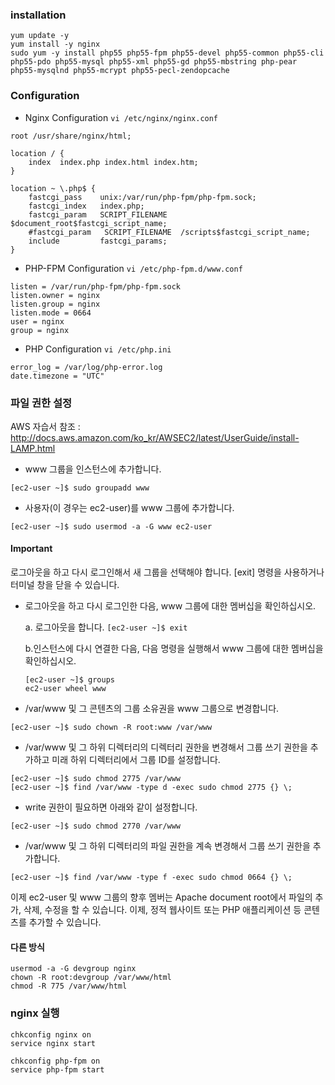 ### installation

```
yum update -y
yum install -y nginx
sudo yum -y install php55 php55-fpm php55-devel php55-common php55-cli php55-pdo php55-mysql php55-xml php55-gd php55-mbstring php-pear php55-mysqlnd php55-mcrypt php55-pecl-zendopcache
```

### Configuration

* Nginx Configuration ```vi /etc/nginx/nginx.conf```

```
root /usr/share/nginx/html;

location / {
    index  index.php index.html index.htm;
}

location ~ \.php$ {
    fastcgi_pass    unix:/var/run/php-fpm/php-fpm.sock;
    fastcgi_index   index.php;
    fastcgi_param   SCRIPT_FILENAME  $document_root$fastcgi_script_name;
    #fastcgi_param   SCRIPT_FILENAME  /scripts$fastcgi_script_name;
    include         fastcgi_params;
}
```

* PHP-FPM Configuration ```vi /etc/php-fpm.d/www.conf```

```
listen = /var/run/php-fpm/php-fpm.sock
listen.owner = nginx
listen.group = nginx
listen.mode = 0664
user = nginx
group = nginx
```

* PHP Configuration ``` vi /etc/php.ini ```

```
error_log = /var/log/php-error.log
date.timezone = "UTC"
```


### 파일 권한 설정

AWS 자습서 참조 : http://docs.aws.amazon.com/ko_kr/AWSEC2/latest/UserGuide/install-LAMP.html

* www 그룹을 인스턴스에 추가합니다.

```
[ec2-user ~]$ sudo groupadd www
```

* 사용자(이 경우는 ec2-user)를 www 그룹에 추가합니다.

```
[ec2-user ~]$ sudo usermod -a -G www ec2-user
```

#### Important
  로그아웃을 하고 다시 로그인해서 새 그룹을 선택해야 합니다. [exit] 명령을 사용하거나 터미널 창을 닫을 수 있습니다.
  
* 로그아웃을 하고 다시 로그인한 다음, www 그룹에 대한 멤버십을 확인하십시오.

  a. 로그아웃을 합니다.
  ```[ec2-user ~]$ exit```
  
  b.인스턴스에 다시 연결한 다음, 다음 명령을 실행해서 www 그룹에 대한 멤버십을 확인하십시오.
    ```
    [ec2-user ~]$ groups
    ec2-user wheel www
    ```
    
* /var/www 및 그 콘텐츠의 그룹 소유권을 www 그룹으로 변경합니다.

```
[ec2-user ~]$ sudo chown -R root:www /var/www
```

* /var/www 및 그 하위 디렉터리의 디렉터리 권한을 변경해서 그룹 쓰기 권한을 추가하고 미래 하위 디렉터리에서 그룹 ID를 설정합니다.
```
[ec2-user ~]$ sudo chmod 2775 /var/www
[ec2-user ~]$ find /var/www -type d -exec sudo chmod 2775 {} \;
```

* write 권한이 필요하면 아래와 같이 설정합니다.
```
[ec2-user ~]$ sudo chmod 2770 /var/www
```

* /var/www 및 그 하위 디렉터리의 파일 권한을 계속 변경해서 그룹 쓰기 권한을 추가합니다.

```
[ec2-user ~]$ find /var/www -type f -exec sudo chmod 0664 {} \;
```

이제 ec2-user 및 www 그룹의 향후 멤버는 Apache document root에서 파일의 추가, 삭제, 수정을 할 수 있습니다. 이제, 정적 웹사이트 또는 PHP 애플리케이션 등 콘텐츠를 추가할 수 있습니다.


#### 다른 방식
```
usermod -a -G devgroup nginx
chown -R root:devgroup /var/www/html
chmod -R 775 /var/www/html
```

### nginx 실행

```
chkconfig nginx on
service nginx start

chkconfig php-fpm on
service php-fpm start
```

